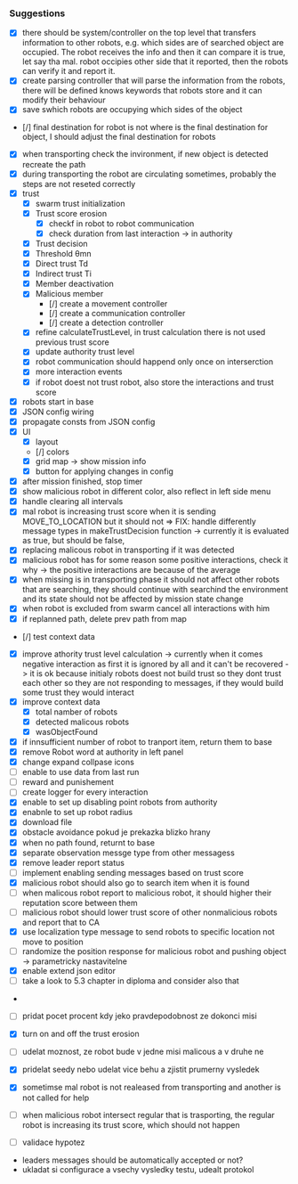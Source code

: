 ### Suggestions

- [x] there should be system/controller on the top level that transfers information to other robots, e.g. which sides are of searched object are occupied. The robot receives the info and then it can compare it is true, let say tha mal. robot occipies other side that it reported, then the robots can verify it and report it.
- [x] create parsing controller that will parse the information from the robots, there will be defined knows keywords that robots store and it can modify their behaviour
- [x] save swhich robots are occupying which sides of the object
- [/] final destination for robot is not where is the final destination for object, I should adjust the final destination for robots
- [x] when transporting check the invironment, if new object is detected recreate the path
- [x] during transporting the robot are circulating sometimes, probably the steps are not reseted correctly
- [x] trust
  - [x] swarm trust initialization
  - [x] Trust score erosion
    - [x] checkf in robot to robot communication
    - [x] check duration from last interaction -> in authority
  - [x] Trust decision
  - [x] Threshold θmn
  - [x] Direct trust Td
  - [x] Indirect trust Ti
  - [x] Member deactivation
  - [x] Malicious member
    - [/] create a movement controller
    - [/] create a communication controller
    - [/] create a detection controller
  - [x] refine calculateTrustLevel, in trust calculation there is not used previous trust score
  - [x] update authority trust level
  - [x] robot communication should happend only once on interserction
  - [x] more interaction events
  - [x] if robot doest not trust robot, also store the interactions and trust score
- [x] robots start in base
- [x] JSON config wiring
- [x] propagate consts from JSON config
- [x] UI
  - [x] layout
  - [/] colors
  - [x] grid map -> show mission info
  - [x] button for applying changes in config
- [x] after mission finished, stop timer
- [x] show malicious robot in different color, also reflect in left side menu
- [x] handle clearing all intervals
- [x] mal robot is increasing trust score when it is sending MOVE_TO_LOCATION but it should not => FIX: handle differently message types in makeTrustDecision function -> currently it is evaluated as true, but should be false,
- [x] replacing malicous robot in transporting if it was detected
- [x] malicious robot has for some reason some positive interactions, check it why -> the positive interactions are because of the average
- [x] when missing is in transporting phase it should not affect other robots that are searching, they should continue with searchind the environment and its state should not be affected by mission state change
- [x] when robot is excluded from swarm cancel all interactions with him
- [x] if replanned path, delete prev path from map
- [/] test context data
- [x] improve athority trust level calculation -> currently when it comes negative interaction as first it is ignored by all and it can't be recovered -> it is ok because initialy robots doest not build trust so they dont trust each other so they are not responding to messages, if they would build some trust they would interact
- [x] improve context data
  - [x] total namber of robots
  - [x] detected malicous robots
  - [x] wasObjectFound
- [x] if innsufficient number of robot to tranport item, return them to base
- [x] remove Robot word at authority in left panel
- [x] change expand collpase icons
- [ ] enable to use data from last run
- [ ] reward and punishement
- [ ] create logger for every interaction
- [x] enable to set up disabling point robots from authority
- [x] enabnle to set up robot radius
- [x] download file
- [x] obstacle avoidance pokud je prekazka blizko hrany
- [x] when no path found, returnt to base
- [x] separate observation messge type from other messagess
- [x] remove leader report status
- [ ] implement enabling sending messages based on trust score
- [x] malicious robot should also go to search item when it is found
- [ ] when malicous robot report to malicious robot, it should higher their reputation score between them
- [ ] malicious robot should lower trust score of other nonmalicious robots and report that to CA
- [x] use localization type message to send robots to specific location not move to position
- [ ] randomize the position response for malicious robot and pushing object -> parametricky nastavitelne
- [x] enable extend json editor
- [ ] take a look to 5.3 chapter in diploma and consider also that
-
- [ ] pridat pocet procent kdy jeko pravdepodobnost ze dokonci misi
- [x] turn on and off the trust erosion
- [ ] udelat moznost, ze robot bude v jedne misi malicous a v druhe ne
- [x] pridelat seedy nebo udelat vice behu a zjistit prumerny vysledek
- [x] sometimse mal robot is not realeased from transporting and another is not called for help
- [ ] when malicious robot intersect regular that is trasporting, the regular robot is increasing its trust score, which should not happen

- [ ] validace hypotez

- leaders messages should be automatically accepted or not?
- ukladat si configurace a vsechy vysledky testu, udealt protokol
